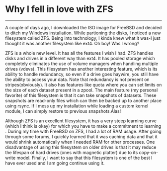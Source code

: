 # Why I fell in love with ZFS

---
A couple of days ago, I downloaded the ISO image for FreeBSD and decided to ditch my Windows installation. While partioning the disks, I noticed a new filesystem called ZFS. Being into technology, I kinda knew what it was-I just thought it was another filesystem like ext4. Oh boy! Was I wrong?

ZFS is a whole new level. It has all the features I wish I had. ZFS handles disks and drives in a different way than ext4. It has pooled storage which completely eliminates the use of volume managers when handling multiple drives (vdevs). This filesystem has another interesting feature, which is its ability to handle redundancy, so even if a drive goes haywire, you still have the ability to access your data. Note that redundancy is not present on stripes(obviously). It also has features like quota where you can set limits on the size of each dataset present in a zpool. The main feature (my personal favorite) of this filesystem is that it can take snapshots of datasets. These snapshots are read-only files which can then be backed up to another place using rsync. If I mess up my installation while loading a custom kernel module, I can simply restore to previous snapshots.Alas!

Although ZFS is an excellent filesystem, it has a very steep learning curve (which I think is okay) for which you have to make a commitment to learning . During my time with FreeBSD on ZFS, I had a lot of RAM usage. After going through some forums, I quickly learned that it was caching data and that it would shrink automatically when I needed RAM for other processes. One disadvantage of using this filesystem on older drives is that it may reduce the lifespan of hard drives (ones with magnetic platter) due to its copy-on-write model. Finally, I want to say that this filesystem is one of the best I have ever used and I am going continue using it.
